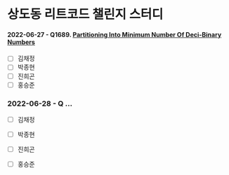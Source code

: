 # 상도동 리트코드 챌린지 스터디

#### 2022-06-27 - Q1689. [Partitioning Into Minimum Number Of Deci-Binary Numbers](https://leetcode.com/problems/partitioning-into-minimum-number-of-deci-binary-numbers/) 

- [ ] 김채정
- [ ] 박종현
- [ ] 진희곤
- [ ] 홍승준

### 2022-06-28 - Q ...

- [ ] 김채정
- [ ] 박종현
- [ ] 진희곤
- [ ] 홍승준

